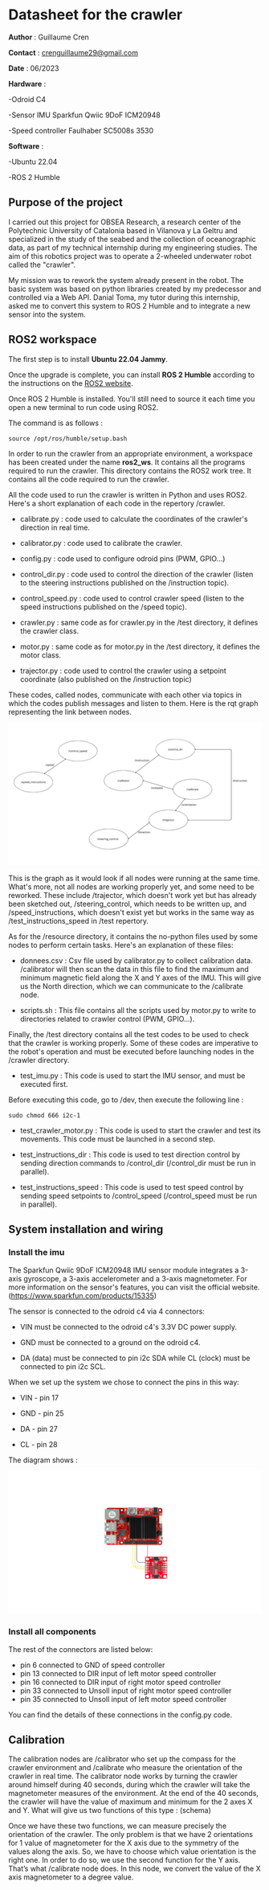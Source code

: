 # Datasheet for the crawler 

**Author** : Guillaume Cren

**Contact** : crenguillaume29@gmail.com 

**Date** : 06/2023


**Hardware** :

-Odroid C4 

-Sensor IMU Sparkfun Qwiic 9DoF ICM20948

-Speed controller Faulhaber SC5008s 3530


**Software** : 

-Ubuntu 22.04 

-ROS 2 Humble


## Purpose of the project

I carried out this project for OBSEA Research, a research center of the Polytechnic University of Catalonia based in Vilanova y La Geltru and specialized in the study of the seabed and the collection of oceanographic data, as part of my technical internship during my engineering studies. The aim of this robotics project was to operate a 2-wheeled underwater robot called the "crawler". 

My mission was to rework the system already present in the robot. The basic system was based on python libraries created by my predecessor and controlled via a Web API. Danial Toma, my tutor during this internship, asked me to convert this system to ROS 2 Humble and to integrate a new sensor into the system. 


## ROS2 workspace 

The first step is to install **Ubuntu 22.04 Jammy**.   

Once the upgrade is complete, you can install **ROS 2 Humble** according to the instructions on the [ROS2 website](https://docs.ros.org/en/humble/Installation/Ubuntu-Install-Debians.html). 

Once ROS 2 Humble is installed. You'll still need to source it each time you open a new terminal to run code using ROS2. 

The command is as follows :

	source /opt/ros/humble/setup.bash

In order to run the crawler from an appropriate environment, a workspace has been created under the name **ros2_ws**.
It contains all the programs required to run the crawler.
This directory contains the ROS2 work tree. It contains all the code required to run the crawler.

All the code used to run the crawler is written in Python and uses ROS2.
Here's a short explanation of each code in the repertory /crawler. 

- calibrate.py : code used to calculate the coordinates of the crawler's direction in real time.

- calibrator.py : code used to calibrate the crawler.

- config.py : code used to configure odroid pins (PWM, GPIO...)

- control_dir.py : code used to control the direction of the crawler (listen to the steering instructions published on the /instruction topic).

- control_speed.py : code used to control crawler speed (listen to the speed instructions published on the /speed topic).

- crawler.py : same code as for crawler.py in the /test directory, it defines the crawler class.

- motor.py : same code as for motor.py in the /test directory, it defines the motor class.

- trajector.py : code used to control the crawler using a setpoint coordinate (also published on the /instruction topic)

These codes, called nodes, communicate with each other via topics in which the codes publish messages and listen to them.
Here is the rqt graph representing the link between nodes.

![rqt_graph](img/rqt_graph.png)
	
This is the graph as it would look if all nodes were running at the same time.
What's more, not all nodes are working properly yet, and some need to be reworked. 
These include /trajector, which doesn't work yet but has already been sketched out, /steering_control, which needs to be written up, and /speed_instructions, which doesn't exist yet but works in the same way as /test_instructions_speed in /test repertory.

As for the /resource directory, it contains the no-python files used by some nodes to perform certain tasks. Here's an explanation of these files:

- donnees.csv : Csv file used by calibrator.py to collect calibration data. /calibrator will then scan the data in this file to find the maximum and minimum magnetic 	     field along the X and Y axes of the IMU. This will give us the North direction, which we can communicate to the /calibrate node.

- scripts.sh : This file contains all the scripts used by motor.py to write to directories related to crawler control (PWM, GPIO...).
	 
Finally, the /test directory contains all the test codes to be used to check that the 
crawler is working properly.
Some of these codes are imperative to the robot's operation and must be executed 
before launching nodes in the /crawler directory.

- test_imu.py : This code is used to start the IMU sensor, and must be executed first.
 
Before executing this code, go to /dev, then execute the following line :

	sudo chmod 666 i2c-1

- test_crawler_motor.py :  This code is used to start the crawler and test its movements. This code must be launched in a second step. 

- test_instructions_dir : This code is used to test direction control by sending direction commands to /control_dir (/control_dir must be run in parallel).

- test_instructions_speed : This code is used to test speed control by sending speed setpoints to /control_speed (/control_speed must be run in parallel).


## System installation and wiring

### Install the imu 

The Sparkfun Qwiic 9DoF ICM20948 IMU sensor module integrates a 3-axis gyroscope, a 3-axis accelerometer and a 3-axis magnetometer.
For more information on the sensor's features, you can visit the official website.
(https://www.sparkfun.com/products/15335)

The sensor is connected to the odroid c4 via 4 connectors:

- VIN must be connected to the odroid c4's 3.3V DC power supply.

- GND must be connected to a ground on the odroid c4.

- DA (data) must be connected to pin i2c SDA while CL (clock) must be connected to pin i2c SCL.


When we set up the system we chose to connect the pins in this way:

- VIN - pin 17

- GND - pin 25

- DA - pin 27

- CL - pin 28

The diagram shows : 

![shematic](img/Shematic.png)

### Install all components 

The rest of the connectors are listed below:

- pin 6 connected to GND of speed controller
- pin 13 connected to DIR input of left motor speed controller
- pin 16 connected to DIR input of right motor speed controller
- pin 33 connected to Unsoll input of right motor speed controller
- pin 35 connected to Unsoll input of left motor speed controller

You can find the details of these connections in the config.py code.

## Calibration

The calibration nodes are /calibrator who set up the compass for the crawler environment and /calibrate who measure the orientation of the crawler in real time. 
The calibrator node works by turning the crawler around himself during 40 seconds,  during which the crawler will take the magnetometer measures of the environment. 
At the end of the 40 seconds, the crawler will have the value of maximum and minimum for the 2 axes X and Y.  What will give us two functions of this type : 
					(schema)

Once we have these two functions, we can measure precisely the orientation of the crawler. 
The only problem is that we have 2 orientations for 1 value of magnetometer for the X axis due to the symmetry of the values along the axis.
So, we have to choose which value orientation is the right one. In order to do so, we use the second function for the Y axis. That’s what /calibrate node does. 
In this node, we convert the value of the X axis magnetometer to a degree value.   
